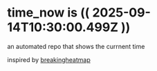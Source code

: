 # time_now is (( 2025-09-14T10:30:00.499Z ))

an automated repo that shows the currnent time

inspired by [breakingheatmap](https://github.com/breakingheatmap/breakingheatmap)